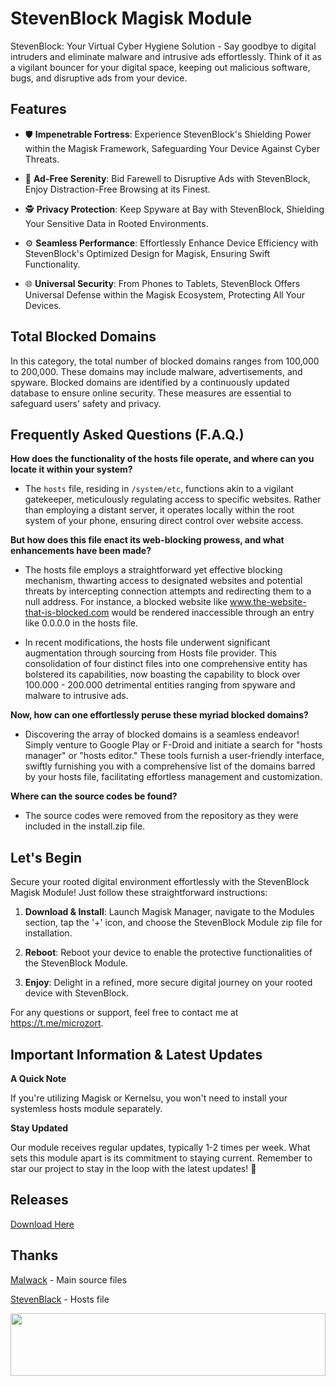 # StevenBlock Magisk Module

StevenBlock: Your Virtual Cyber Hygiene Solution - Say goodbye to digital intruders and eliminate malware and intrusive ads effortlessly. Think of it as a vigilant bouncer for your digital space, keeping out malicious software, bugs, and disruptive ads from your device.

## Features

- 🛡️ **Impenetrable Fortress**: Experience StevenBlock's Shielding Power within the Magisk Framework, Safeguarding Your Device Against Cyber Threats.

- 🚫 **Ad-Free Serenity**: Bid Farewell to Disruptive Ads with StevenBlock, Enjoy Distraction-Free Browsing at its Finest.

- 🕵️ **Privacy Protection**: Keep Spyware at Bay with StevenBlock, Shielding Your Sensitive Data in Rooted Environments.

- ⚙️ **Seamless Performance**: Effortlessly Enhance Device Efficiency with StevenBlock's Optimized Design for Magisk, Ensuring Swift Functionality.

- 🌐 **Universal Security**: From Phones to Tablets, StevenBlock Offers Universal Defense within the Magisk Ecosystem, Protecting All Your Devices.

## Total Blocked Domains

In this category, the total number of blocked domains ranges from 100,000 to 200,000. These domains may include malware, advertisements, and spyware. Blocked domains are identified by a continuously updated database to ensure online security. These measures are essential to safeguard users' safety and privacy.

## Frequently Asked Questions (F.A.Q.)

**How does the functionality of the hosts file operate, and where can you locate it within your system?**

- The ``hosts`` file, residing in ``/system/etc``, functions akin to a vigilant gatekeeper, meticulously regulating access to specific websites. Rather than employing a distant server, it operates locally within the root system of your phone, ensuring direct control over website access.

**But how does this file enact its web-blocking prowess, and what enhancements have been made?**

- The hosts file employs a straightforward yet effective blocking mechanism, thwarting access to designated websites and potential threats by intercepting connection attempts and redirecting them to a null address. For instance, a blocked website like www.the-website-that-is-blocked.com would be rendered inaccessible through an entry like 0.0.0.0 in the hosts file.

- In recent modifications, the hosts file underwent significant augmentation through sourcing from Hosts file provider. This consolidation of four distinct files into one comprehensive entity has bolstered its capabilities, now boasting the capability to block over 100.000 - 200.000 detrimental entities ranging from spyware and malware to intrusive ads.

**Now, how can one effortlessly peruse these myriad blocked domains?**

- Discovering the array of blocked domains is a seamless endeavor! Simply venture to Google Play or F-Droid and initiate a search for "hosts manager" or "hosts editor." These tools furnish a user-friendly interface, swiftly furnishing you with a comprehensive list of the domains barred by your hosts file, facilitating effortless management and customization.

**Where can the source codes be found?**

- The source codes were removed from the repository as they were included in the install.zip file.

## Let's Begin

Secure your rooted digital environment effortlessly with the StevenBlock Magisk Module! Just follow these straightforward instructions:

1. **Download & Install**: Launch Magisk Manager, navigate to the Modules section, tap the '+' icon, and choose the StevenBlock Module zip file for installation.
   
3. **Reboot**: Reboot your device to enable the protective functionalities of the StevenBlock Module.
   
5. **Enjoy**: Delight in a refined, more secure digital journey on your rooted device with StevenBlock.
   
For any questions or support, feel free to contact me at https://t.me/microzort.

## Important Information & Latest Updates

**A Quick Note**

If you're utilizing Magisk or Kernelsu, you won't need to install your systemless hosts module separately.

**Stay Updated**

Our module receives regular updates, typically 1-2 times per week. What sets this module apart is its commitment to staying current. Remember to star our project to stay in the loop with the latest updates! 🌟

## Releases

[Download Here](https://github.com/mikropsoft/StevenBlock/releases)

## Thanks

[Malwack](https://github.com/Magisk-Modules-Alt-Repo/Malwack) - Main source files

[StevenBlack](https://github.com/StevenBlack/hosts) - Hosts file

<img src="https://raw.githubusercontent.com/matfantinel/matfantinel/master/waves.svg" width="100%" height="100">
